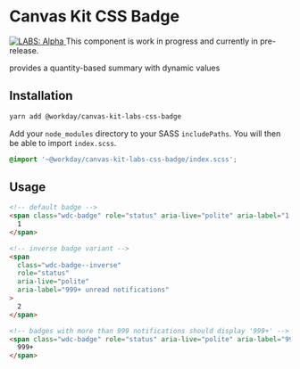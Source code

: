 # Canvas Kit CSS Badge

<a href="https://github.com/Workday/canvas-kit/tree/master/modules/_labs/README.md">
  <img src="https://img.shields.io/badge/LABS-alpha-orange" alt="LABS: Alpha" />
</a>  This component is work in progress and currently in pre-release.

provides a quantity-based summary with dynamic values

## Installation

```sh
yarn add @workday/canvas-kit-labs-css-badge
```

Add your `node_modules` directory to your SASS `includePaths`. You will then be able to import
`index.scss`.

```scss
@import '~@workday/canvas-kit-labs-css-badge/index.scss';
```

## Usage

```html
<!-- default badge -->
<span class="wdc-badge" role="status" aria-live="polite" aria-label="1 unread notification">
  1
</span>

<!-- inverse badge variant -->
<span
  class="wdc-badge--inverse"
  role="status"
  aria-live="polite"
  aria-label="999+ unread notifications"
>
  2
</span>

<!-- badges with more than 999 notifications should display '999+' -->
<span class="wdc-badge" role="status" aria-live="polite" aria-label="999+ unread notifications">
  999+
</span>
```
